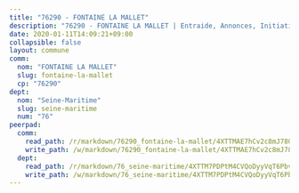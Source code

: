 ```yaml
---
title: "76290 - FONTAINE LA MALLET"
description: "76290 - FONTAINE LA MALLET | Entraide, Annonces, Initiatives"
date: 2020-01-11T14:09:21+09:00
collapsible: false
layout: commune
comm:
  nom: "FONTAINE LA MALLET"
  slug: fontaine-la-mallet
  cp: "76290"
dept:
  nom: "Seine-Maritime"
  slug: seine-maritime
  num: "76"
peerpad:
  comm:
    read_path: /r/markdown/76290_fontaine-la-mallet/4XTTMAE7hCv2c8mJ78G5E2ZvGPq2AbVkiVDr9svNcVzrkVqak
    write_path: /w/markdown/76290_fontaine-la-mallet/4XTTMAE7hCv2c8mJ78G5E2ZvGPq2AbVkiVDr9svNcVzrkVqak-K3TgUsxVEW3874N8dawABsf6Ewu7XHJhGYexXqqPgmt7qNAskygEsbHgqLKHMtW1F3HqmjqgHhHwjTh7FGZWjvDNgbvLd2p3HAiAjSrtuhuWKyAYYE2DnaTmfwtfo7JYKU6EYvFn
  dept:
    read_path: /r/markdown/76_seine-maritime/4XTTM7PDPtM4CVQoDyyVqT6Pbvj1SVtndpXJdTDsc7xwdMTdt
    write_path: /w/markdown/76_seine-maritime/4XTTM7PDPtM4CVQoDyyVqT6Pbvj1SVtndpXJdTDsc7xwdMTdt-K3TgUmo7Qwp8ZQz8qKFjC8WCY27ypEpX2c8BXeSV9rrPY1zRZn2SrYwkBXF8VnHkcepiXsccFfKHYuT2JNgSMXxLRaUGRu6o5B3BB15nZxEho97cTz3yC4eRTX4hZM1hcyAZrn8r
---
```


